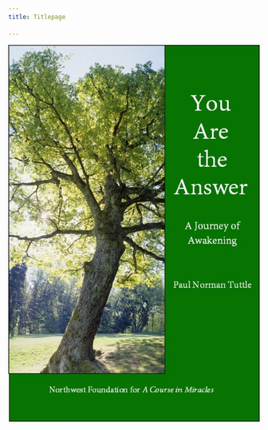 ```yaml
---
title: Titlepage

---
```


<img class="img-responsive center" src="/public/img/nwffacim/yaa/cover.jpg">

